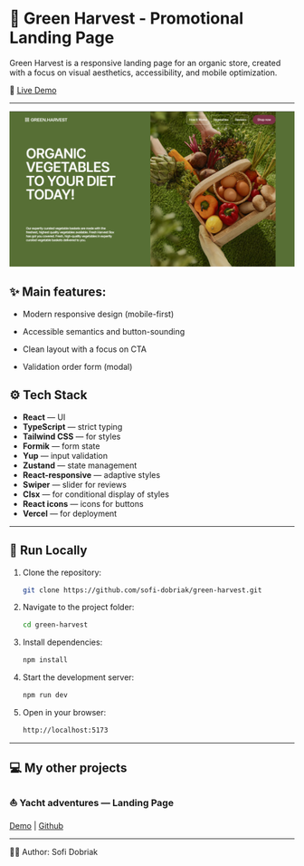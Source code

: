 # 🌿 Green Harvest - Promotional Landing Page
Green Harvest is a responsive landing page for an organic store, created with a focus on visual aesthetics, accessibility, and mobile optimization.

🔗 [Live Demo](https://green-harvest-jet.vercel.app/)  

---

![Home page](./public/images/hero-green-harves-image.png)

## ✨ Main features:
- Modern responsive design (mobile-first)

- Accessible semantics and button-sounding

- Clean layout with a focus on CTA

- Validation order form (modal)


## ⚙️ Tech Stack

- **React** — UI
- **TypeScript** — strict typing
- **Tailwind CSS** — for styles
- **Formik** — form state
- **Yup** — input validation
- **Zustand** — state management
- **React-responsive** — adaptive styles
- **Swiper** — slider for reviews
- **Clsx** — for conditional display of styles
- **React icons** — icons for buttons
- **Vercel** — for deployment

---

## 🚀 Run Locally

1. Clone the repository:
   ```bash
   git clone https://github.com/sofi-dobriak/green-harvest.git
2. Navigate to the project folder:
    ```bash
    cd green-harvest
3. Install dependencies:
    ```bash
    npm install
4. Start the development server:
    ```bash
    npm run dev

5. Open in your browser:
    ```bash
    http://localhost:5173

---

## 💻 My other projects

### ⛵️ Yacht adventures — Landing Page

[Demo](https://yachtjet-mu.vercel.app/) |
[Github](https://github.com/sofi-dobriak/yachtjet)

---

👩‍💻 Author: Sofi Dobriak